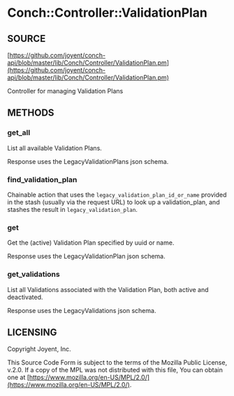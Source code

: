 # Conch::Controller::ValidationPlan

## SOURCE

[https://github.com/joyent/conch-api/blob/master/lib/Conch/Controller/ValidationPlan.pm](https://github.com/joyent/conch-api/blob/master/lib/Conch/Controller/ValidationPlan.pm)

Controller for managing Validation Plans

## METHODS

### get\_all

List all available Validation Plans.

Response uses the LegacyValidationPlans json schema.

### find\_validation\_plan

Chainable action that uses the `legacy_validation_plan_id_or_name` provided in the stash
(usually via the request URL) to look up a validation\_plan, and stashes the result in
`legacy_validation_plan`.

### get

Get the (active) Validation Plan specified by uuid or name.

Response uses the LegacyValidationPlan json schema.

### get\_validations

List all Validations associated with the Validation Plan, both active and deactivated.

Response uses the LegacyValidations json schema.

## LICENSING

Copyright Joyent, Inc.

This Source Code Form is subject to the terms of the Mozilla Public License,
v.2.0. If a copy of the MPL was not distributed with this file, You can obtain
one at [https://www.mozilla.org/en-US/MPL/2.0/](https://www.mozilla.org/en-US/MPL/2.0/).
